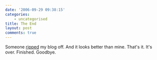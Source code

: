 ```yaml
---
date: '2006-09-29 09:38:15'
categories:
    - uncategorised
title: The End
layout: post
comments: true
---
```

Someone [ripped](http://www.nbrightside.com/blog) my blog off. And it
looks better than mine. That's it. It's over. Finished. Goodbye.
